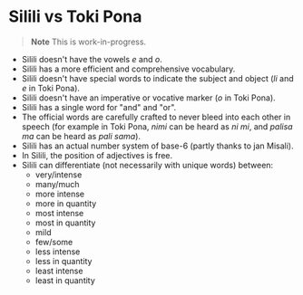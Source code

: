 # Silili vs Toki Pona

> **Note** This is work-in-progress.

- Silili doesn't have the vowels *e* and *o*.
- Silili has a more efficient and comprehensive vocabulary.
- Silili doesn't have special words to indicate the subject and object (*li* and *e* in Toki Pona).
- Silili doesn't have an imperative or vocative marker (*o* in Toki Pona).
- Silili has a single word for "and" and "or".
- The official words are carefully crafted to never bleed into each other in speech (for example in Toki Pona, *nimi* can be heard as *ni mi*, and *palisa ma* can be heard as *pali sama*).
- Silili has an actual number system of base-6 (partly thanks to jan Misali).
- In Silili, the position of adjectives is free.
- Silili can differentiate (not necessarily with unique words) between:
	- very/intense
	- many/much
	- more intense
	- more in quantity
	- most intense
	- most in quantity
	- mild
	- few/some
	- less intense
	- less in quantity
	- least intense
	- least in quantity